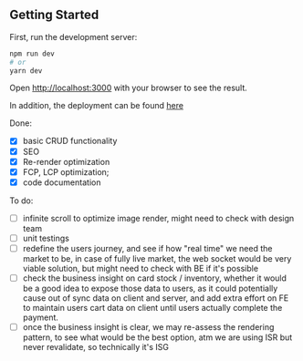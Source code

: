 ## Getting Started

First, run the development server:

```bash
npm run dev
# or
yarn dev
```

Open [http://localhost:3000](http://localhost:3000) with your browser to see the result.

In addition, the deployment can be found [here](https://opn-th-front-end-challenges-s-nuttapong.vercel.app/cards/1)

Done:
- [x] basic CRUD functionality
- [x] SEO
- [x] Re-render optimization
- [x] FCP, LCP optimization; 
- [x] code documentation

To do:
- [ ] infinite scroll to optimize image render, might need to check with design team  
- [ ] unit testings
- [ ] redefine the users journey, and see if how "real time" we need the market to be, in case of fully live market, the web socket would be very viable solution, but might need to check with BE if it's possible
- [ ] check the business insight on card stock / inventory, whether it would be a good idea to expose those data to users, as it could potentially cause out of sync data on client and server, and add extra effort on FE to maintain users cart data on client until users actually complete the payment.  
- [ ] once the business insight is clear, we may re-assess the rendering pattern, to see what would be the best option, atm we are using ISR but never revalidate, so technically it's ISG
